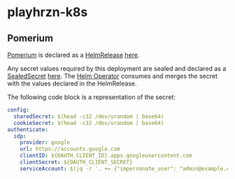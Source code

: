 # playhrzn-k8s

## Pomerium

[Pomerium](pomerium/pomerium) is declared as a [HelmRelease](https://docs.fluxcd.io/projects/helm-operator/en/latest/references/helmrelease-custom-resource/) [here](./base/pomerium/helm-release.yaml).

Any secret values required by this deployment are sealed and declared as a [SealedSecret](https://github.com/bitnami-labs/sealed-secrets) [here](./base/pomerium/sealed-secret.yaml). The [Helm Operator](https://github.com/fluxcd/helm-operator) consumes and merges the secret with the values declared in the HelmRelease.

The following code block is a representation of the secret:
```yaml
config:
  sharedSecret: $(head -c32 /dev/urandom | base64)
  cookieSecret: $(head -c32 /dev/urandom | base64)
authenticate:
  idp:
    provider: google
    url: https://accounts.google.com
    clientID: ${OAUTH_CLIENT_ID}.apps.googleusercontent.com
    clientSecret: ${OAUTH_CLIENT_SECRET}
    serviceAccount: $(jq -r '. += {"impersonate_user": "admin@example.com"} | @base64')
```

